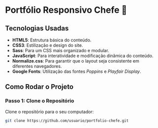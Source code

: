 # Portfólio Responsivo Chefe 🐾


## Tecnologias Usadas

- **HTML5**: Estrutura básica do conteúdo.
- **CSS3**: Estilização e design do site.
- **Sass**: Para um CSS mais organizado e modular.
- **JavaScript**: Para interatividade e modificação dinâmica do conteúdo.
- **Normalize.css**: Para garantir que o layout seja consistente em diferentes navegadores.
- **Google Fonts**: Utilização das fontes *Poppins* e *Playfair Display*.

## Como Rodar o Projeto

### Passo 1: Clone o Repositório

Clone o repositório para o seu computador:

```bash
git clone https://github.com/usuario/portfolio-chefe.git
